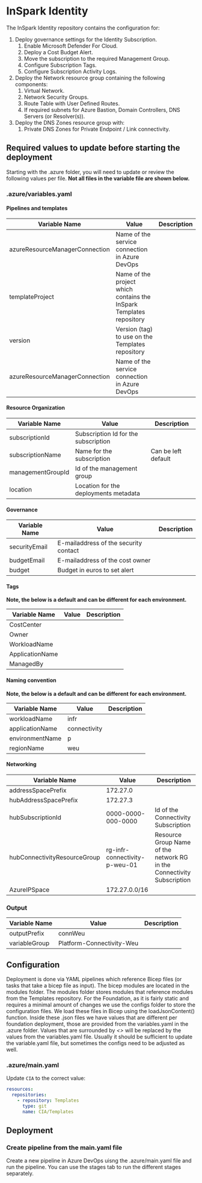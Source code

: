 # InSpark Identity

The InSpark Identity repository contains the configuration for:

1. Deploy governance settings for the Identity Subscription.
   1. Enable Microsoft Defender For Cloud.
   2. Deploy a Cost Budget Alert.
   3. Move the subscription to the required Management Group.
   4. Configure Subscription Tags.
   5. Configure Subscription Activity Logs.
2. Deploy the Network resource group containing the following components:
   1. Virtual Network.
   2. Network Security Groups.
   3. Route Table with User Defined Routes.
   4. If required subnets for Azure Bastion, Domain Controllers, DNS Servers (or Resolver(s)).
3. Deploy the DNS Zones resource group with:
   1. Private DNS Zones for Private Endpoint / Link connectivity.

## Required values to update before starting the deployment

Starting with the .azure folder, you will need to update or review the following values per file. **Not all files in the variable file are shown below.**

### .azure/variables.yaml

#### Pipelines and templates

| Variable Name                  | Value                                                               | Description |
| ------------------------------ | ------------------------------------------------------------------- | ----------- |
| azureResourceManagerConnection | Name of the service connection in Azure DevOps                      |             |
| templateProject                | Name of the project which contains the InSpark Templates repository |             |
| version                        | Version (tag) to use on the Templates repository                    |             |
| azureResourceManagerConnection | Name of the service connection in Azure DevOps                      |             |

#### Resource Organization

| Variable Name     | Value                                 | Description         |
| ----------------- | ------------------------------------- | ------------------- |
| subscriptionId    | Subscription Id for the subscription  |                     |
| subscriptionName  | Name for the subscription             | Can be left default |
| managementGroupId | Id of the management group            |                     |
| location          | Location for the deployments metadata |                     |

#### Governance

| Variable Name | Value                                 | Description |
| ------------- | ------------------------------------- | ----------- |
| securityEmail | E-mailaddress of the security contact |             |
| budgetEmail   | E-mailaddress of the cost owner       |             |
| budget        | Budget in euros to set alert          |             |

#### Tags

**Note, the below is a default and can be different for each environment.**

| Variable Name   | Value | Description |
| --------------- | ----- | ----------- |
| CostCenter      |       |             |
| Owner           |       |             |
| WorkloadName    |       |             |
| ApplicationName |       |             |
| ManagedBy       |       |             |

#### Naming convention

**Note, the below is a default and can be different for each environment.**

| Variable Name   | Value        | Description |
| --------------- | ------------ | ----------- |
| workloadName    | infr         |             |
| applicationName | connectivity |             |
| environmentName | p            |             |
| regionName      | weu          |             |

#### Networking

| Variable Name                | Value                         | Description                                                            |
| ---------------------------- | ----------------------------- | ---------------------------------------------------------------------- |
| addressSpacePrefix           | 172.27.0                      |                                                                        |
| hubAddressSpacePrefix        | 172.27.3                      |                                                                        |
| hubSubscriptionId            | 0000-0000-000-0000            | Id of the Connectivity Subscription                                    |
| hubConnectivityResourceGroup | rg-infr-connectivity-p-weu-01 | Resource Group Name of the network RG in the Connectivity Subscription |
| AzureIPSpace                 | 172.27.0.0/16                 |                                                                        |

### Output

| Variable Name | Value                     | Description |
| ------------- | ------------------------- | ----------- |
| outputPrefix  | connWeu                   |             |
| variableGroup | Platform-Connectivity-Weu |             |

## Configuration

Deployment is done via YAML pipelines which reference Bicep files (or tasks that take a bicep file as input). The bicep modules are located in the modules folder. The modules folder stores modules that reference modules from the Templates repository. For the Foundation, as it is fairly static and requires a minimal amount of changes we use the configs folder to store the configuration files. We load these files in Bicep using the loadJsonContent() function. Inside these .json files we have values that are different per foundation deployment, those are provided from the variables.yaml in the .azure folder. Values that are surrounded by *<>* will be replaced by the values from the variables.yaml file. Usually it should be sufficient to update the variable.yaml file, but sometimes the configs need to be adjusted as well.

### .azure/main.yaml

Update `CIA` to the correct value:

```yaml
resources:
  repositories:
    - repository: Templates
      type: git
      name: CIA/Templates
```

## Deployment

### Create pipeline from the main.yaml file

Create a new pipeline in Azure DevOps uisng the .azure/main.yaml file and run the pipeline. You can use the stages tab to run the different stages separately.
